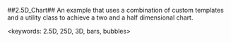 ##2.5D_Chart##
An example that uses a combination of custom templates and a utility class to achieve a two and a half dimensional chart.

<keywords: 2.5D, 25D, 3D, bars, bubbles>
